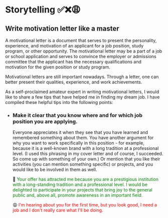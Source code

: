 # Storytelling ✅❌😩

## Write motivation letter like a master

A motivational letter is a document that serves to present the personality, experience, and motivation of an applicant for a job position, study program, or other opportunity. The motivational letter may be a part of a job or school application and serves to convince the employer or admissions committee that the applicant has the necessary qualifications and motivation for the given position or study program.

Motivational letters are still important nowadays. Through a letter, one can better present their qualities, experience, and work achievements.

As a self-proclaimed amateur expert in writing motivational letters, I would like to share a few tips that have helped me in finding my dream job. 
I have compiled these helpful tips into the following points:

- ### Make it clear that you know where and for which job position you are applying.
    Everyone appreciates it when they see that you have learned and remembered something about them.
    You have another argument for why you want to work specifically in this position - for example, because it is a well-known brand with a long tradition 
at a professional level. (I used this phrasing in my cover letter and of course, I succeeded. So come up with something of your own.)
    Or mention that you like their activities (you can mention something specific) or projects, and you would like to be involved in them as well.
    
    🤗 <font color="#008000">Your offer has attracted me because you are a prestigious institution with a long-standing tradition and a professional level. 
        I would be delighted to participate in your projects that bring joy to the general public and, above all, promote awareness in an important field.</font>
    
    😩 <font color="FF0000">I'm hearing about you for the first time, but you look good, I need a job and I don't really care what I'll be doing.</font>


